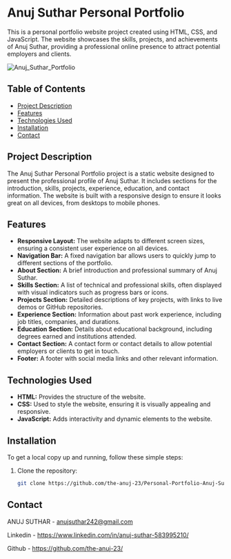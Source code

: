 # Anuj Suthar Personal Portfolio

This is a personal portfolio website project created using HTML, CSS, and JavaScript. The website showcases the skills, projects, and achievements of Anuj Suthar, providing a professional online presence to attract potential employers and clients.

![Anuj_Suthar_Portfolio](https://github.com/the-anuj-23/Personal-Portfolio-Anuj-Suthar/assets/137100246/e1b054ce-4356-42ae-8d77-12e506f3a12c)

## Table of Contents

- [Project Description](#project-description)
- [Features](#features)
- [Technologies Used](#technologies-used)
- [Installation](#installation)
- [Contact](#contact)

## Project Description

The Anuj Suthar Personal Portfolio project is a static website designed to present the professional profile of Anuj Suthar. It includes sections for the introduction, skills, projects, experience, education, and contact information. The website is built with a responsive design to ensure it looks great on all devices, from desktops to mobile phones.


## Features

- **Responsive Layout:** The website adapts to different screen sizes, ensuring a consistent user experience on all devices.
- **Navigation Bar:** A fixed navigation bar allows users to quickly jump to different sections of the portfolio.
- **About Section:** A brief introduction and professional summary of Anuj Suthar.
- **Skills Section:** A list of technical and professional skills, often displayed with visual indicators such as progress bars or icons.
- **Projects Section:** Detailed descriptions of key projects, with links to live demos or GitHub repositories.
- **Experience Section:** Information about past work experience, including job titles, companies, and durations.
- **Education Section:** Details about educational background, including degrees earned and institutions attended.
- **Contact Section:** A contact form or contact details to allow potential employers or clients to get in touch.
- **Footer:** A footer with social media links and other relevant information.

## Technologies Used

- **HTML:** Provides the structure of the website.
- **CSS:** Used to style the website, ensuring it is visually appealing and responsive.
- **JavaScript:** Adds interactivity and dynamic elements to the website.

## Installation

To get a local copy up and running, follow these simple steps:

1. Clone the repository:
   ```sh
   git clone https://github.com/the-anuj-23/Personal-Portfolio-Anuj-Suthar.git

## Contact
ANUJ SUTHAR - anujsuthar242@gmail.com

Linkedin - https://www.linkedin.com/in/anuj-suthar-583995210/

Github - https://github.com/the-anuj-23/

